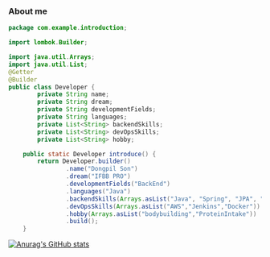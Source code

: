 ### About me

```java
package com.example.introduction;

import lombok.Builder;

import java.util.Arrays;
import java.util.List;
@Getter
@Builder
public class Developer {
        private String name;
        private String dream;
        private String developmentFields;
        private String languages;
        private List<String> backendSkills;
        private List<String> devOpsSkills;
        private List<String> hobby;

    public static Developer introduce() {
        return Developer.builder()
                .name("Dongpil Son")
                .dream("IFBB PRO")
                .developmentFields("BackEnd")
                .languages("Java")
                .backendSkills(Arrays.asList("Java", "Spring", "JPA", "MyBatis", "Redis", "MySQL"))
                .devOpsSkills(Arrays.asList("AWS","Jenkins","Docker"))
                .hobby(Arrays.asList("bodybuilding","ProteinIntake"))
                .build();
    }
```
  
</code></pre>

<!--
**sdongpil/sdongpil** is a ✨ _special_ ✨ repository because its `README.md` (this file) appears on your GitHub profile.

Here are some ideas to get you started:

- 🔭 I’m currently working on ...
- 🌱 I’m currently learning ...
- 👯 I’m looking to collaborate on ...
- 🤔 I’m looking for help with ...
- 💬 Ask me about ...
- 📫 How to reach me: ...
- 😄 Pronouns: ...
- ⚡ Fun fact: ...
-->
[![Anurag's GitHub stats](https://github-readme-stats.vercel.app/api?username=sdongpil&show_icons=true&theme=tokyonight)](https://github.com/anuraghazra/github-readme-stats)
